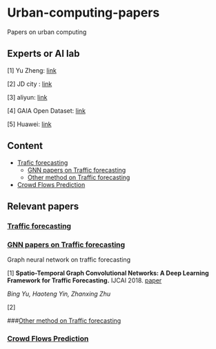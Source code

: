 # Urban-computing-papers
Papers on urban computing

## Experts or AI lab

[1] Yu Zheng: [link](http://urban-computing.com/yuzheng)

[2] JD city : [link](http://icity.jd.com/)

[3] aliyun: [link](https://m.aliyun.com/markets/aliyun/citybraintraffic?spm=5176.12825654.eofdhaal5.151.54212c4aE2J0lt)

[4] GAIA Open Dataset: [link](https://outreach.didichuxing.com/research/opendata/)

[5] Huawei: [link](https://e.huawei.com/cn/solutions/industries/smart-city)

## Content

- <a href = "#Trafic forecasting">Trafic forecasting</a>
  - <a href = "#GNN papers on Traffic forecasting"> GNN papers on Traffic forecasting</a>
  - <a href = "#Other method on Traffic forecasting">Other method on Traffic forecasting</a>
- <a href = "#Crowd Flows Prediction">Crowd Flows Prediction</a>



## Relevant papers

### [Traffic forecasting](#content)

### [GNN papers on Traffic forecasting](#content)

Graph neural network on traffic forecasting

[1] **Spatio-Temporal Graph Convolutional Networks: A Deep Learning Framework for Traffic Forecasting.** IJCAI 2018. [paper](https://arxiv.org/pdf/1709.04875.pdf)

*Bing Yu, Haoteng Yin, Zhanxing Zhu*

[2] 

###[Other method on Traffic forecasting ](#content)

### [Crowd Flows Prediction](#content)

